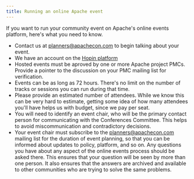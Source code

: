 ```yaml
---
title: Running an online Apache event
---
```


If you want to run your community event on Apache's online events
platform, here's what you need to know.

 * Contact us at planners@apachecon.com to begin talking about your
   event.
 * We have an account on the [Hopin platform](https://hopin.com/)
 * Hosted events must be aproved by one or more Apache project PMCs.
   Provide a pointer to the discussion on your PMC mailing list for
   verification.
 * Events can be as long as 72 hours. There's no limit on the number of
   tracks or sessions you can run during that time.
 * Please provide an estimated number of attendees. While we know this
   can be very hard to estimate, getting some idea of how many attendees
   you'll have helps us with budget, since we pay per seat.
 * You will need to identify an event chair, who will be the primary
   contact person for communicating with the Conferences Committee. This
   helps to avoid miscommunication and contradictory decisions.
 * Your event chair must subscribe to the planners@apachecon.com mailing
   list for the duration of event planning, so that you can be informed
   about updates to policy, platform, and so on. Any questions you have
   about any aspect of the online events process should be asked there.
   This ensures that your question will be seen by more than one person.
   It also ensures that the answers are archived and available to other
   communities who are trying to solve the same problems.

